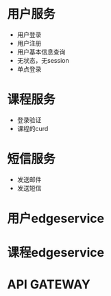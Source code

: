 # 用户服务
- 用户登录
- 用户注册
- 用户基本信息查询
- 无状态，无session
- 单点登录

# 课程服务
- 登录验证
- 课程的curd

# 短信服务
- 发送邮件
- 发送短信

# 用户edgeservice
# 课程edgeservice
# API GATEWAY